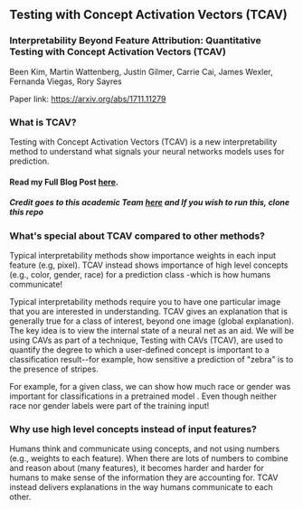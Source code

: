 ## Testing with Concept Activation Vectors (TCAV)
### Interpretability Beyond Feature Attribution: Quantitative Testing with Concept Activation Vectors (TCAV) 
Been Kim, Martin Wattenberg, Justin Gilmer, Carrie Cai, James Wexler, Fernanda Viegas, Rory Sayres

 Paper link: https://arxiv.org/abs/1711.11279

### What is TCAV?

Testing with Concept Activation Vectors (TCAV) is a new interpretability method to understand what signals your neural networks models uses for prediction. 

#### Read my Full Blog Post [here](https://soumyadip1995.blogspot.com/2019/06/tcavs-testing-with-concept-activation.html).

##### Credit goes to this academic Team [here](https://github.com/wso2news/tcav) and If you wish to run this, clone this repo  

### What's special about TCAV compared to other methods?

Typical interpretability methods show importance weights in each input feature (e.g, pixel). TCAV instead shows importance of high level concepts (e.g., color, gender, race) for a prediction class -which is how humans communicate!

Typical interpretability methods require you to have one particular image that you are interested in understanding. TCAV gives an explanation that is generally true for a class of interest, beyond one image (global explanation). The key idea is to view the internal state of a neural net as an aid. We will be using CAVs as part of a technique, Testing with CAVs (TCAV), are used to quantify the degree to which a user-defined concept is important to a classification result--for example, how sensitive a prediction of "zebra" is to the presence of stripes. 

For example, for a given class, we can show how much race or gender was important for classifications in  a pretrained model . Even though neither race nor gender labels were part of the training input!

### Why use high level concepts instead of input features?

Humans think and communicate using concepts, and not using numbers (e.g., weights to each feature). When there are lots of numbers to combine and reason about (many features), it becomes harder and harder for humans to make sense of the information they are accounting for. TCAV instead delivers explanations in the way humans communicate to each other.
